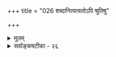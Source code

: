 +++
title = "026 शब्दानित्यत्वतोऽपि श्रुतिषु"

+++
<details><summary>मूलम्</summary>

शब्दानित्यत्वतोऽपि श्रुतिषु न विलयः स्यात् क्रमव्यक्तिनीत्या तन्नित्यत्वे च काव्यादिकमपि न कथं नित्यमित्यभ्युपैषि ।  
तस्मान्नित्यैकरूपक्रमनियमवशान्नित्यभावः श्रुतीनामीशोऽप्यध्यापको नः पर(मि)मतिचकितैर्वर्णनित्यत्वमुक्तम् ॥ २६ ॥
</details>

<details><summary>सर्वाङ्कषटीका - २६</summary>

ननु वर्णा यद्यनित्याः, तर्हि वेदप्रामाण्यस्य का गतिः ? इति विह्वलं सान्त्वयति -- शब्देत्यादि । **शब्दानित्यत्वतोऽपि** = शब्दस्यानित्यत्वमात्रात् **क्रमव्यक्तिनीत्या** = वर्णानां क्रमवर्तित्वनियमात् श्रुतिषु **विलयः** = हानिः काचित् न स्यात् । वर्णानां नित्यत्वमात्रान्न कोऽपि विशेषः । तन्नित्यत्वे च **काव्यादिकमपि** = कालिदासकृतरघुवंशादिकमपि नित्यमिति **कथम्** = कुतः नाभ्युपैषि । ननु रघुवंशकाव्यघटकवर्णा यद्यपि नित्याः, परन्तु वर्णानां क्रमयोजनरूपपदानि, पदानां क्रमयोजनरूपवाक्यानि च कालिदासेन योजितानीति तान्यनित्यानीति यदि, तर्हि वेदेऽपि आनुपूर्वी नियता, न केनापि योजितेत्यङ्गीकारमात्रेणेष्टसिद्धौ वर्णनित्यत्वं मास्तु नाम । तदिदमाह – **तस्मात्** = वर्णानामनित्यत्वेऽपि दोषाभावात् श्रुतीनाम् **नित्यैकरूपक्रमनियमवशात्** = नित्यः एकरूपश्च यः क्रमनियमः, तद्वशात् श्रुतीनाम् **नित्यभावः** = नित्यत्वम् ॥ 



ननु किमिदमुच्यते 'तण्डुलेऽप्याशा, बन्धुष्वपि प्रीतिः' इतिवद्वदति भवान् । वर्णास्त्वनित्याः, आनुपूर्वी तु नित्या, इति कथं संभवि ? आनुपूर्व्याः प्रत्येकवर्णानतिरिक्तत्वेन, वर्णानामनित्यत्वे, तदभिन्नानुपूर्वी परं कथं नित्या? इति चेत्, कथं भवान्निरीक्षसेऽस्मन्मुखात् आत्मान्यनित्यत्वम् ? ये वयम् परमात्मा हि जगतः कारणम्, वेदाश्च जगदन्तर्गता इति वदामः 'यतो वा इमानि भूतानि जायन्ते' इत्यादिश्रुत्या । ' प्रतिमन्वन्तरं चैषा श्रुतिरन्या विधीयते' इति स्मृत्या च जानीमः । **ईशोऽपि** = जगत्स्रष्टा परमेश्वरोऽपि नः अस्माकम् केवलम् अध्यापकः । सोऽपि पूर्वकल्पस्थं वेदं समानानुपूर्वीकं स्मृत्वा स्मृत्वा तत्तथैवाद्योपदिशति । ननु भोः ! किमुक्तम् ' स्मृत्वा स्मृत्वा' इति ? तस्य स्मरणमप्यस्ति, यो वेत्ति निखिलं प्रत्यक्षेण सदा? न, न, 'दृष्ट्वा दृष्ट्वा' इति पठ्यतां तर्हि । किं 'दृष्ट्वा' इति, नष्टं वेदं कथमपश्यत् सः ? 

नास्तिकस्त्वं भवान्मूर्खो ह्यसंभाष्यस्तु मादृशाम् । कोपेन पूरितं सर्वम् अस्तु तत्तु यथा तथा 

7 



387. 

718 

[ वायुपृथिव्योः स्पर्शनिरूपणम् ] 

नैवोष्णौ नापि शीतौ क्षितिसततगती तत्र तोयादियोगात् 

शीतत्वादिप्रतितीस्तदुपधिकतया तत्र तत्रैव दृष्टेः । 

आयुर्वेदे तुषारो मरुदिति कथनं त्वद्भिराप्यायिकाभिः 

वृद्धिहासौ समाद्यैर्भवत इति परं तच्चिकित्सानियत्यै ॥27॥ 

11 

महतां वचनं नैवोपहसामि कदाचन । तात्पर्यस्यापरिज्ञाने सर्वं हास्यास्पदं भवेत् ॥ सारतस्त्वत्र वक्तव्यं वेदा नः परमं धनम् । तस्य संरक्षणायैव ह्याचार्याः क्लेशमावहन् ॥ प्रवाहतस्तु नित्यत्वं वेदानां संमतं सताम् । व्याख्यातं तावतैवात्र सकलम्, विरमामहे ॥ 

अत एव - **परम्** = परं तु **अतिचकितैः** = वेदप्रामाण्यरक्षणसंरंभशंकितैः, भीतैश्च वैदिकैः **वर्णनित्यत्वम्** =वर्णानां नित्यत्वमुक्तम् । वर्णनित्यत्वमन्तरापि सुप्रतिष्ठितं वेदप्रामाण्यम् । इतरच पूर्वश्लोकान्त एवोक्तम् ॥ 

वेदान्तिनां किलास्माकं ब्रह्मान्यन्निखिलं जगत् । ब्रह्मजन्यत्वतोऽनित्यं न किञ्चिन्नित्यमिष्यते ॥ 

1 

नित्यानित्यव्यवहृतिः तथापि स्यात्कथंचन । स्थिरत्वक्षणिकत्वाभ्यां स्वतो वाथ प्रवाहतः ॥ औपाधिकी व्यवहृतिः सा स्यान्नूनं न चान्यथा । अधिकन्यूनकालेषु वर्तनाद्वा भवेत्तथा ॥ २६ ॥
</details>
